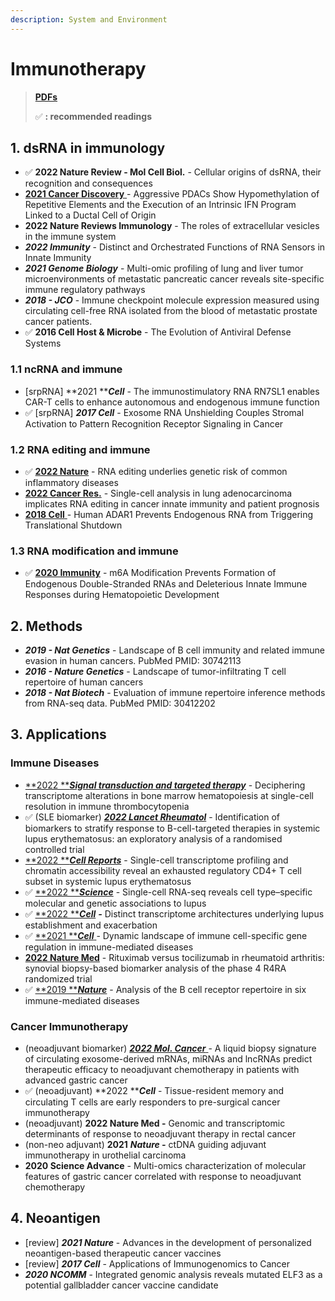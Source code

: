 ```yaml
---
description: System and Environment
---
```


# Immunotherapy

> [**PDFs**](https://cloud.tsinghua.edu.cn/d/07d2b19d6b284ebea5ea/?p=%2F1.%20Precision%20Medicine\&mode=list)
>
> ✅ **: recommended readings**

## **1. dsRNA in immunology**

* ✅  **2022 Nature Review - Mol Cell Biol.** - Cellular origins of dsRNA, their recognition and consequences
* [**2021 Cancer Discovery** ](https://aacrjournals.org/cancerdiscovery/article/11/3/638/3342/Aggressive-PDACs-Show-Hypomethylation-of)- Aggressive PDACs Show Hypomethylation of Repetitive Elements and the Execution of an Intrinsic IFN Program Linked to a Ductal Cell of Origin
* **2022 Nature Reviews Immunology** - The roles of extracellular vesicles in the immune system
* _**2022 Immunity**_ - Distinct and Orchestrated Functions of RNA Sensors in Innate Immunity
* _**2021 Genome Biology**_ - Multi-omic profiling of lung and liver tumor microenvironments of metastatic pancreatic cancer reveals site-specific immune regulatory pathways
* _**2018 - JCO**_ - Immune checkpoint molecule expression measured using circulating cell-free RNA isolated from the blood of metastatic prostate cancer patients.
* ✅  **2016 Cell Host & Microbe** - The Evolution of Antiviral Defense Systems

### 1.1 ncRNA and immune

* \[srpRNA] **2021 **_**Cell**_ - The immunostimulatory RNA RN7SL1 enables CAR-T cells to enhance autonomous and endogenous immune function
* ✅  \[srpRNA] _**2017 Cell**_ - Exosome RNA Unshielding Couples Stromal Activation to Pattern Recognition Receptor Signaling in Cancer

### 1.2 RNA editing and immune

* ✅  [**2022 Nature**](https://www.nature.com/articles/s41586-022-05052-x) - RNA editing underlies genetic risk of common inflammatory diseases
* [**2022 Cancer Res.**](https://doi.org/10.1158/0008-5472.can-22-1062) - Single-cell analysis in lung adenocarcinoma implicates RNA editing in cancer innate immunity and patient prognosis
* [**2018 Cell** ](https://www.cell.com/cell/fulltext/S0092-8674\(17\)31518-0?\_returnURL=https%3A%2F%2Flinkinghub.elsevier.com%2Fretrieve%2Fpii%2FS0092867417315180%3Fshowall%3Dtr)- Human ADAR1 Prevents Endogenous RNA from Triggering Translational Shutdown

### 1.3 RNA modification and immune

* ✅ [**2020 Immunity**](https://www.sciencedirect.com/science/article/pii/S1074761320301849)  - m6A Modification Prevents Formation of Endogenous Double-Stranded RNAs and Deleterious Innate Immune Responses during Hematopoietic Development



## **2. Methods**

* _**2019 - Nat Genetics**_ - Landscape of B cell immunity and related immune evasion in human cancers. PubMed PMID: 30742113
* _**2016 - Nature Genetics**_ - Landscape of tumor-infiltrating T cell repertoire of human cancers
* _**2018 - Nat Biotech**_ - Evaluation of immune repertoire inference methods from RNA-seq data. PubMed PMID: 30412202

## **3. Applications**&#x20;

### **Immune Diseases**

* [**2022 **_**Signal transduction and targeted therapy**_](https://www.nature.com/articles/s41392-022-01167-9) - Deciphering transcriptome alterations in bone marrow hematopoiesis at single-cell resolution in immune thrombocytopenia
* ✅ (SLE biomarker) [_**2022 Lancet Rheumatol**_](https://www.sciencedirect.com/science/article/pii/S2665991322003320?via%3Dihub) - Identification of biomarkers to stratify response to B-cell-targeted therapies in systemic lupus erythematosus: an exploratory analysis of a randomised controlled trial
* [**2022 **_**Cell Reports**_](https://pubmed.ncbi.nlm.nih.gov/36351407/) - Single-cell transcriptome profiling and chromatin accessibility reveal an exhausted regulatory CD4+ T cell subset in systemic lupus erythematosus
* ✅ [**2022 **_**Science**_](https://pubmed.ncbi.nlm.nih.gov/35389781/) - Single-cell RNA-seq reveals cell type–specific molecular and genetic associations to lupus
* ✅ [**2022 **_**Cell**_](https://www.sciencedirect.com/science/article/pii/S0092867422009242) _**-**_ Distinct transcriptome architectures underlying lupus establishment and exacerbation
* ✅ [**2021 **_**Cell**_ ](https://pubmed.ncbi.nlm.nih.gov/33930287/)- Dynamic landscape of immune cell-specific gene regulation in immune-mediated diseases
* [**2022 Nature Med**](https://www.nature.com/articles/s41591-022-01789-0) - Rituximab versus tocilizumab in rheumatoid arthritis: synovial biopsy-based biomarker analysis of the phase 4 R4RA randomized trial
* ✅ [**2019 **_**Nature**_](https://pubmed.ncbi.nlm.nih.gov/31554970/) - Analysis of the B cell receptor repertoire in six immune-mediated diseases

### **Cancer Immunotherapy**

* (neoadjuvant biomarker) [_**2022 Mol. Cancer**_ ](https://doi.org/10.1186/s12943-022-01684-9)- A liquid biopsy signature of circulating exosome-derived mRNAs, miRNAs and lncRNAs predict therapeutic efficacy to neoadjuvant chemotherapy in patients with advanced gastric cancer
* ✅ (neoadjuvant) **2022 **_**Cell**_ - Tissue-resident memory and circulating T cells are early responders to pre-surgical cancer immunotherapy
* (neoadjuvant) **2022 Nature Med  -** Genomic and transcriptomic determinants of response to neoadjuvant therapy in rectal cancer
* (non-neo adjuvant) **2021** _**Nature -**_ ctDNA guiding adjuvant immunotherapy in urothelial carcinoma
* **2020 Science Advance** - Multi-omics characterization of molecular features of gastric cancer correlated with response to neoadjuvant chemotherapy

## 4. Neoantigen

* \[review] _**2021 Nature**_ - Advances in the development of personalized neoantigen-based therapeutic cancer vaccines
* \[review] _**2017 Cell**_ - Applications of Immunogenomics to Cancer
* _**2020 NCOMM**_ - Integrated genomic analysis reveals mutated ELF3 as a potential gallbladder cancer vaccine candidate

